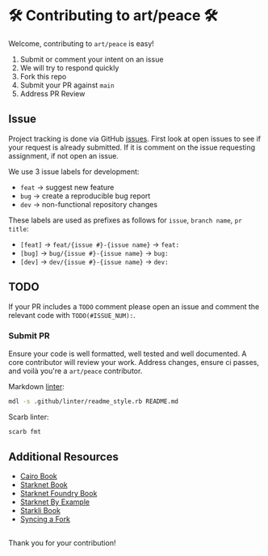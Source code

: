 # 🛠️ Contributing to art/peace 🛠️

Welcome, contributing to `art/peace` is easy!

1. Submit or comment your intent on an issue
1. We will try to respond quickly
1. Fork this repo
1. Submit your PR against `main`
1. Address PR Review

## Issue

Project tracking is done via GitHub [issues](https://github.com/keep-starknet-strange/art-peace/issues).
First look at open issues to see if your request is already submitted.
If it is comment on the issue requesting assignment, if not open an issue.

We use 3 issue labels for development:

- `feat` -> suggest new feature
- `bug` -> create a reproducible bug report
- `dev` -> non-functional repository changes

These labels are used as prefixes as follows for `issue`, `branch name`, `pr title`:

- `[feat]` -> `feat/{issue #}-{issue name}` -> `feat:`
- `[bug]` -> `bug/{issue #}-{issue name}` -> `bug:`
- `[dev]` -> `dev/{issue #}-{issue name}` -> `dev:`

## TODO

If your PR includes a `TODO` comment please open an issue and comment the relevant
code with `TODO(#ISSUE_NUM):`.

### Submit PR

Ensure your code is well formatted, well tested and well documented. A core contributor
will review your work. Address changes, ensure ci passes,
and voilà you're a `art/peace` contributor.

Markdown [linter](https://github.com/markdownlint/markdownlint?tab=readme-ov-file#markdown-lint-tool):

```bash
mdl -s .github/linter/readme_style.rb README.md
```

Scarb linter:

```bash
scarb fmt
```

## Additional Resources

- [Cairo Book](https://book.cairo-lang.org/)
- [Starknet Book](https://book.starknet.io/)
- [Starknet Foundry Book](https://foundry-rs.github.io/starknet-foundry/)
- [Starknet By Example](https://starknet-by-example.voyager.online/)
- [Starkli Book](https://book.starkli.rs/)
- [Syncing a Fork](https://docs.github.com/en/pull-requests/collaborating-with-pull-requests/working-with-forks/syncing-a-fork)

##

Thank you for your contribution!
